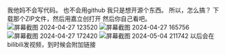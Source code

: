 我他妈不会写代码。
也不会用github
我只是想开源个东西。
所以，怎么搞？
下载那个ZIP文件，然后用嘉立创打开
然后你自己看吧。
![屏幕截图 2024-04-27 123520](https://github.com/CNJSDXY/Simulate-flight-external-equipment/assets/112475206/bcd66272-1e04-4f4c-b087-84168816b652)
![屏幕截图 2024-04-27 165756](https://github.com/CNJSDXY/Simulate-flight-external-equipment/assets/112475206/e9a0715b-7131-4325-88f9-3dc830c71ced)
![屏幕截图 2024-04-27 172420](https://github.com/CNJSDXY/Simulate-flight-external-equipment/assets/112475206/c6c67b6d-bcd7-4696-9031-507f2d387085)
![屏幕截图 2024-05-04 211742](https://github.com/CNJSDXY/Simulate-flight-external-equipment/assets/112475206/8fbd8b49-16b0-4440-a82b-0f3cfa90f1de)
以后会在bilibili发视频，到时候会附加链接
